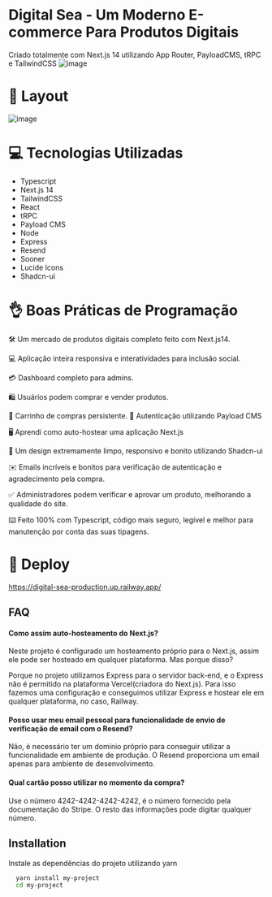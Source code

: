 # Digital Sea - Um Moderno E-commerce Para Produtos Digitais


Criado totalmente com Next.js 14 utilizando App Router, PayloadCMS, tRPC e TailwindCSS
   ![image](https://github.com/devIgor1/digital-sea/assets/88665118/d7494d22-1560-4c3b-a656-74ff4877cc4b)

# 🎨 Layout
![image](https://github.com/devIgor1/digital-sea/assets/88665118/8c1e3cdb-79f1-4e7f-bbed-fa0e09992267)

# 💻 Tecnologias Utilizadas

- Typescript
- Next.js 14
- TailwindCSS
- React
- tRPC
- Payload CMS
- Node
- Express
- Resend
- Sooner
- Lucide Icons
- Shadcn-ui

# 👌 Boas Práticas de Programação

🛠️ Um mercado de produtos digitais completo feito com Next.js14.

💻 Aplicação inteira responsiva e interatividades para inclusão social.

💳 Dashboard completo para admins.

🛍️ Usuários podem comprar e vender produtos.

🛒 Carrinho de compras persistente.
🔑 Autenticação utilizando Payload CMS

🖥️ Aprendi como auto-hostear uma aplicação Next.js

🌟 Um design extremamente limpo, responsivo e bonito utilizando Shadcn-ui

✉️ Emails incríveis e bonitos para verificação de autenticação e agradecimento pela compra.

✅ Administradores podem verificar e aprovar um produto, melhorando a qualidade do site.

⌨️ Feito 100% com Typescript, código mais seguro, legível e melhor para manutenção por 
conta das suas tipagens.

# 👾 Deploy

https://digital-sea-production.up.railway.app/

## FAQ

#### Como assim auto-hosteamento do Next.js?

Neste projeto é configurado um hosteamento próprio para o Next.js, assim ele pode ser hosteado em qualquer plataforma. Mas porque disso? 

Porque no projeto utilizamos Express para o servidor back-end, e o Express não é permitido na plataforma Vercel(criadora do Next.js). Para isso fazemos uma configuração e conseguimos utilizar Express e hostear ele em qualquer plataforma, no caso, Railway.

#### Posso usar meu email pessoal para funcionalidade de envio de verificação de email com o Resend?

Não, é necessário ter um domínio próprio para conseguir utilizar a funcionalidade em ambiente de produção. O Resend proporciona um email apenas para ambiente de desenvolvimento.

#### Qual cartão posso utilizar no momento da compra?

Use o número 4242-4242-4242-4242, é o número fornecido pela documentação do Stripe. O resto das informações pode digitar qualquer número.

## Installation

Instale as dependências do projeto utilizando yarn

```bash
  yarn install my-project
  cd my-project
```


